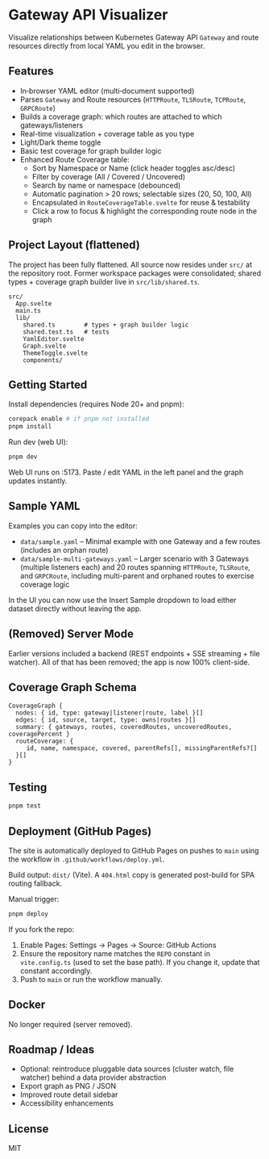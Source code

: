 # Gateway API Visualizer

Visualize relationships between Kubernetes Gateway API `Gateway` and route resources directly from local YAML you edit in the browser.

## Features

- In‑browser YAML editor (multi‑document supported)
- Parses `Gateway` and Route resources (`HTTPRoute`, `TLSRoute`, `TCPRoute`, `GRPCRoute`)
- Builds a coverage graph: which routes are attached to which gateways/listeners
- Real-time visualization + coverage table as you type
- Light/Dark theme toggle
- Basic test coverage for graph builder logic
- Enhanced Route Coverage table:
  - Sort by Namespace or Name (click header toggles asc/desc)
  - Filter by coverage (All / Covered / Uncovered)
  - Search by name or namespace (debounced)
  - Automatic pagination > 20 rows; selectable sizes (20, 50, 100, All)
  - Encapsulated in `RouteCoverageTable.svelte` for reuse & testability
  - Click a row to focus & highlight the corresponding route node in the graph

## Project Layout (flattened)

The project has been fully flattened. All source now resides under `src/` at the repository root. Former workspace packages were consolidated; shared types + coverage graph builder live in `src/lib/shared.ts`.

```text
src/
  App.svelte
  main.ts
  lib/
    shared.ts        # types + graph builder logic
    shared.test.ts   # tests
    YamlEditor.svelte
    Graph.svelte
    ThemeToggle.svelte
    components/
```

## Getting Started

Install dependencies (requires Node 20+ and pnpm):

```bash
corepack enable # if pnpm not installed
pnpm install
```

Run dev (web UI):

```bash
pnpm dev
```
 
Web UI runs on :5173. Paste / edit YAML in the left panel and the graph updates instantly.

## Sample YAML

Examples you can copy into the editor:

- `data/sample.yaml` – Minimal example with one Gateway and a few routes (includes an orphan route)
- `data/sample-multi-gateways.yaml` – Larger scenario with 3 Gateways (multiple listeners each) and 20 routes spanning `HTTPRoute`, `TLSRoute`, and `GRPCRoute`, including multi-parent and orphaned routes to exercise coverage logic

In the UI you can now use the Insert Sample dropdown to load either dataset directly without leaving the app.

## (Removed) Server Mode

Earlier versions included a backend (REST endpoints + SSE streaming + file watcher). All of that has been removed; the app is now 100% client-side.

## Coverage Graph Schema

```text
CoverageGraph {
  nodes: { id, type: gateway|listener|route, label }[]
  edges: { id, source, target, type: owns|routes }[]
  summary: { gateways, routes, coveredRoutes, uncoveredRoutes, coveragePercent }
  routeCoverage: {
     id, name, namespace, covered, parentRefs[], missingParentRefs?[]
  }[]
}
```

## Testing

```bash
pnpm test
```

## Deployment (GitHub Pages)

The site is automatically deployed to GitHub Pages on pushes to `main` using the workflow in `.github/workflows/deploy.yml`.

Build output: `dist/` (Vite). A `404.html` copy is generated post-build for SPA routing fallback.

Manual trigger:

```bash
pnpm deploy
```

If you fork the repo:

1. Enable Pages: Settings -> Pages -> Source: GitHub Actions
2. Ensure the repository name matches the `REPO` constant in `vite.config.ts` (used to set the base path). If you change it, update that constant accordingly.
3. Push to `main` or run the workflow manually.

## Docker

No longer required (server removed).

## Roadmap / Ideas

- Optional: reintroduce pluggable data sources (cluster watch, file watcher) behind a data provider abstraction
- Export graph as PNG / JSON
- Improved route detail sidebar
- Accessibility enhancements
 
## License

MIT
